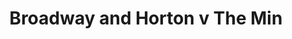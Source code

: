 ---
year: "1991"
serialNumber: "0135" 
game: "Broadway and Horton"
title: "Broadway and Horton v The Min"
gameLocation: "The Pound"
gameDate: "/1991"
shortReport: ""
result: ""
resultType: ""
type: "game"
---